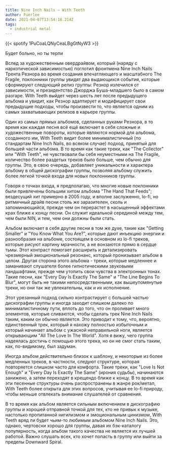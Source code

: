 ```yaml
---
title: Nine Inch Nails — With Teeth
author: Fuerlee
date: 2021-04-07T13:54:18.214Z
tags:
  - industrial metal
---
```

{{< spotify 1PuCoaLQNyCeaLBgGtNyW3 >}}

Будет больно, но ты терпи



Вслед за художественным овердрайвом, который (наряду с наркотической зависимостью) поглотил фронтмена Nine Inch Nails Трента Резнора во время создания впечатляющего и масштабного The Fragile, поклонники группы увидят два выдающихся события, которые сформируют следующий релиз группы: Резнор излечился от зависимости, и президентство Джорджа Буша-младшего было в самом разгаре. With Teeth выйдет через шесть лет после предыдущего альбома и увидит, как Резнор адаптирует и модифицирует свои предыдущие подходы, чтобы произвести то, что является одним из самых захватывающих релизов в карьере группы.



Один из самых прямых альбомов, сделанных руками Резнора, в то время как каждая песня всё ещё включает в себя сложные и художественные повороты, которые являются нормой для альбома, созданного им, With Teeth видит более минималистичный (по стандартам Nine Inch Nails, во всяком случае) подход, принятый для большей части альбома. В то время как такие треки, как "The Collector" или "With Teeth", не чувствовали бы себя неуместными на The Fragile, количество более раздетых треков было больше, чем обычно для группы. Это, в свою очередь, добавляет уникальности и характера альбому в общей дискографии группы, позволяя альбому служить более легкой точкой входа для новых поклонников группы.



Говоря о точках входа, я предполагаю, что многие новые поклонники были привлечены большим хитом альбома "The Hand That Feeds"; вездесущий хит примерно в 2005 году, и вполне заслуженно, lo-fi, но ритмичный драйв песни столь же заразителен, сколь и запоминающийся, прежде чем он перерастет в насыщенный эффектами крах ближе к концу песни. Он служит идеальной серединой между тем, чем были NIN, и тем, чем они должны были стать.



Альбом включает в себя другие песни в том же духе, такие как "Getting Smaller" и "You Know What You Are?", которые дают инъекцию энергии и разнообразия на альбоме, состоящем в основном из lo-fi треков, которые рисуют картину мрачности, а не вонзаются прямо в сердце тьмы. Этот контраст помогает расширить и детализировать чрезмерный эмоциональный резонанс, который пронизывает альбом в целом. Другая сторона этого альбома - треки, которые медленнее и заманивают слушателя более гипнотическими звуковыми ландшафтами, прежде чем утопить свои чувства в электронных тонах. Такие песни, как "Every Day Is Exactly The Same" и "The Line Begins To Blur", могут быть не такими непосредственными, как вышеупомянутые треки, но они так же увлекательны, как и их исполнение.



Этот урезанный подход сильно контрастирует с большей частью дискографии группы и иногда заходит слишком далеко по минималистичному пути, вплоть до того, что он проливает много элементов, которые сливаются, чтобы сделать трек Nine Inch Nails таким, каким он обычно является. Это приводит к тому, что, вероятно, единственный трек, который я нахожу полностью избыточным и который начинает альбом с ужасной неправильной ноги, является открывающим "All The Love In The World". Хотя я вижу, чего группа надеялась достичь с помощью этого трека, но он не смог стать таким, как, по-видимому, был задуман.



Иногда альбом действительно близок к шаблону, и некоторые из более медленных треков, в частности, следуют структуре, которая повторяется слишком часто для комфорта. Такие треки, как "Love Is Not Enough" и "Every Day Is Exactly The Same" (ирония судьбы), начинаются занижено, а затем переходят в крещендо ближе к концу. В то время как эти песенные структуры очень распространены в жанре рок/метал, With Teeth более открыта для этих вопросов, учитывая ее lo-fi природу, чтобы меньше отвлекать внимание слушателей от сравнения.



В то время как альбом является сильным включением в дискографию группы и хорошей отправной точкой для тех, кто не привык к музыке, настолько пропитанной нигилизмом и эмоциональным цинизмом, With Teeth вряд ли будет чьим-то любимым альбомом Nine Inch Nails. Это, однако, чертовски хорошо для группы, давая их бэк-каталогу популярность, когда альбом такого качества не является их лучшей работой. Важно слушать всех, кто хочет попасть в группу или выйти за пределы Downward Spiral.